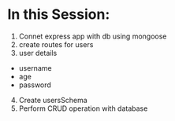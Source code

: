 # In this Session:
1. Connet express app with db using mongoose
2. create routes for users 
3. user details 
  - username
  - age
  - password
4. Create usersSchema
5. Perform CRUD operation with database

